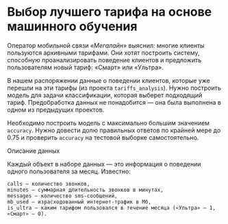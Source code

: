 # Выбор лучшего тарифа на основе машинного обучения

Оператор мобильной связи *«Мегалайн»* выяснил: многие клиенты пользуются архивными тарифами.
Они хотят построить систему, способную проанализировать поведение клиентов и предложить пользователям новый тариф: «Смарт» или «Ультра».

В нашем распоряжении данные о поведении клиентов, которые уже перешли на эти тарифы (из проекта `tariffs_analysis`).
Нужно построить модель для задачи классификации, которая выберет подходящий тариф. Предобработка данных не понадобится — она была выполнена в одном из предыдущих проектов.

Необходимо построить модель с максимально большим значением `accuracy`.
Нужно довести долю правильных ответов по крайней мере до 0.75 и проверить `accuracy` на тестовой выборке самостоятельно.

Описание данных

Каждый объект в наборе данных — это информация о поведении одного пользователя за месяц. Известно:
    
    сalls — количество звонков,
    minutes — суммарная длительность звонков в минутах,
    messages — количество sms-сообщений,
    mb_used — израсходованный интернет-трафик в Мб,
    is_ultra — каким тарифом пользовался в течение месяца («Ультра» — 1, «Смарт» — 0).